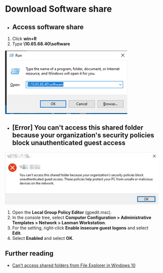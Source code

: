 # Download Software share

- ## Access software share

1. Click **win+R**
2. Type **\\10.65.68.40\software**

![software share](img/software-share.png)

- ## [Error] You can't access this shared folder because your organization's security policies block unauthenticated guest access

![error](img/cannot-access-this-shared-folder-error.png)

1. Open the **Local Group Policy Editor** (gpedit.msc).
2. In the console tree, select **Computer Configuration > Administrative Templates > Network > Lanman Workstation**.
3. For the setting, right-click **Enable insecure guest logons** and select **Edit**.
4. Select **Enabled** and select **OK**.

## Further reading

- [Can't access shared folders from File Explorer in Windows 10](https://docs.microsoft.com/en-us/troubleshoot/windows-client/networking/cannot-access-shared-folder-file-explorer)
